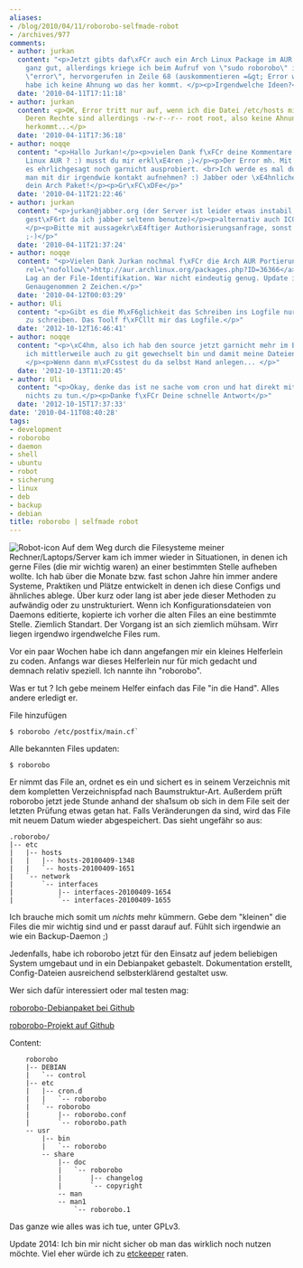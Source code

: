 ```yaml
---
aliases:
- /blog/2010/04/11/roborobo-selfmade-robot
- /archives/977
comments:
- author: jurkan
  content: "<p>Jetzt gibts daf\xFCr auch ein Arch Linux Package im AUR :D</p><p>Funktioniert
    ganz gut, allerdings kriege ich beim Aufruf von \"sudo roborobo\" immer die Meldung
    \"error\", hervorgerufen in Zeile 68 (auskommentieren =&gt; Error weg), allerdings
    habe ich keine Ahnung wo das her kommt. </p><p>Irgendwelche Ideen?</p>"
  date: '2010-04-11T17:11:18'
- author: jurkan
  content: <p>OK, Error tritt nur auf, wenn ich die Datei /etc/hosts mit dabei habe.
    Deren Rechte sind allerdings -rw-r--r-- root root, also keine Ahnung wo der Error
    herkommt...</p>
  date: '2010-04-11T17:36:18'
- author: noqqe
  content: "<p>Hallo Jurkan!</p><p>vielen Dank f\xFCr deine Kommentare :)<br>Arch
    Linux AUR ? :) musst du mir erkl\xE4ren ;)</p><p>Der Error mh. Mit sudo hab ich
    es ehrlichgesagt noch garnicht ausprobiert. <br>Ich werde es mal durchspielen.</p><p>kann
    man mit dir irgendwie kontakt aufnehmen? :) Jabber oder \xE4hnliches? Mich intressiert
    dein Arch Paket!</p><p>Gr\xFC\xDFe</p>"
  date: '2010-04-11T21:22:46'
- author: jurkan
  content: "<p>jurkan@jabber.org (der Server ist leider etwas instabil, hat mich nie
    gest\xF6rt da ich jabber seltenn benutze)</p><p>alternativ auch ICQ -zensiert-
    </p><p>Bitte mit aussagekr\xE4ftiger Authorisierungsanfrage, sonst wirds geblockt
    ;-)</p>"
  date: '2010-04-11T21:37:24'
- author: noqqe
  content: "<p>Vielen Dank Jurkan nochmal f\xFCr die Arch AUR Portierung. <br><a href=\"http://aur.archlinux.org/packages.php?ID=36366\"
    rel=\"nofollow\">http://aur.archlinux.org/packages.php?ID=36366</a></p><p>Bug ist gefixed.
    Lag an der File-Identifikation. War nicht eindeutig genug. Update ist in Git(-hub).
    Genaugenommen 2 Zeichen.</p>"
  date: '2010-04-12T00:03:29'
- author: Uli
  content: "<p>Gibt es die M\xF6glichkeit das Schreiben ins Logfile nur bei Fehlern
    zu schreiben. Das Toolf f\xFCllt mir das Logfile.</p>"
  date: '2012-10-12T16:46:41'
- author: noqqe
  content: "<p>\xC4hm, also ich hab den source jetzt garnicht mehr im Blick, weil
    ich mittlerweile auch zu git gewechselt bin und damit meine Dateien verwalte.
    </p><p>Wenn dann m\xFCsstest du da selbst Hand anlegen... </p>"
  date: '2012-10-13T11:20:45'
- author: Uli
  content: "<p>Okay, denke das ist ne sache vom cron und hat direkt mit dem script
    nichts zu tun.</p><p>Danke f\xFCr Deine schnelle Antwort</p>"
  date: '2012-10-15T17:37:33'
date: '2010-04-11T08:40:28'
tags:
- development
- roborobo
- daemon
- shell
- ubuntu
- robot
- sicherung
- linux
- deb
- backup
- debian
title: roborobo | selfmade robot
---
```


![Robot-icon](/uploads/2010/04/Robot-icon.png) Auf dem Weg durch die
Filesysteme meiner Rechner/Laptops/Server kam ich immer wieder in
Situationen, in denen ich gerne Files (die mir wichtig waren) an einer
bestimmten Stelle aufheben wollte. Ich hab über die Monate bzw. fast schon
Jahre hin immer andere Systeme, Praktiken und Plätze entwickelt in denen
ich diese Configs und ähnliches ablege. Über kurz oder lang ist aber jede
dieser Methoden zu aufwändig oder zu unstrukturiert. Wenn ich
Konfigurationsdateien von Daemons editierte, kopierte ich vorher die alten
Files an eine bestimmte Stelle. Ziemlich Standart. Der Vorgang ist an sich
ziemlich mühsam. Wirr liegen irgendwo irgendwelche Files rum.

Vor ein paar Wochen habe ich dann angefangen mir ein kleines Helferlein zu
coden. Anfangs war dieses Helferlein nur für mich gedacht und demnach
relativ speziell. Ich nannte ihn "roborobo".

Was er tut ? Ich gebe meinem Helfer einfach das File "in die Hand". Alles
andere erledigt er.

File hinzufügen
```
$ roborobo /etc/postfix/main.cf`
```

Alle bekannten Files updaten:
```
$ roborobo
```

Er nimmt das File an, ordnet es ein und sichert es in seinem Verzeichnis
mit dem kompletten Verzeichnispfad nach Baumstruktur-Art. Außerdem prüft
roborobo jetzt jede Stunde anhand der sha1sum ob sich in dem File seit der
letzten Prüfung etwas getan hat. Falls Veränderungen da sind, wird das File
mit neuem Datum wieder abgespeichert. Das sieht ungefähr so aus:

    .roborobo/
    |-- etc
    |   |-- hosts
    |   |   |-- hosts-20100409-1348
    |   |   `-- hosts-20100409-1651
    |   `-- network
    |       `-- interfaces
    |           |-- interfaces-20100409-1654
    |           `-- interfaces-20100409-1655


Ich brauche mich somit um _nichts_ mehr kümmern. Gebe dem "kleinen" die
Files die mir wichtig sind und er passt darauf auf. Fühlt sich irgendwie an
wie ein Backup-Daemon ;)

Jedenfalls, habe ich roborobo jetzt für den Einsatz auf jedem beliebigen
System umgebaut und in ein Debianpaket gebastelt. Dokumentation erstellt,
Config-Dateien ausreichend selbsterklärend gestaltet usw.

Wer sich dafür interessiert oder mal testen mag:

[roborobo-Debianpaket bei Github](http://github.com/noqqe/roborobo/downloads)

[roborobo-Projekt auf Github](http://github.com/noqqe/roborobo/)

Content:

```
    roborobo
    |-- DEBIAN
    |   `-- control
    |-- etc
    |   |-- cron.d
    |   |   `-- roborobo
    |   `-- roborobo
    |       |-- roborobo.conf
    |       `-- roborobo.path
    -- usr
        |-- bin
        |   `-- roborobo
        -- share
            |-- doc
            |   `-- roborobo
            |       |-- changelog
            |       `-- copyright
            -- man
            -- man1
                `-- roborobo.1
```

Das ganze wie alles was ich tue, unter GPLv3.

Update 2014: Ich bin mir nicht sicher ob man das wirklich noch nutzen möchte.
Viel eher würde ich zu [etckeeper](http://joeyh.name/code/etckeeper/) raten.

